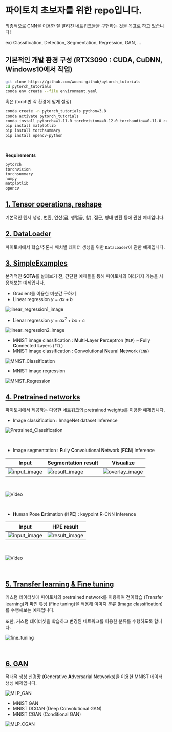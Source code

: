 # 파이토치 초보자를 위한 repo입니다.

최종적으로 CNN을 이용한 잘 알려진 네트워크들을 구현하는 것을 목표로 하고 있습니다!

ex) Classification, Detection, Segmentation, Regression, GAN, ...


## 기본적인 개발 환경 구성 (RTX3090 : CUDA, CuDNN, Windows10에서 작업)


```bash
git clone https://github.com/wooni-github/pytorch_tutorials
cd pytorch_tutorials
conda env create --file environment.yaml
```

혹은 (torch만 각 환경에 맞게 설정)

```bash
conda create -n pytorch_tutorials python=3.8
conda activate pytorch_tutorials
conda install pytorch==1.11.0 torchvision==0.12.0 torchaudio==0.11.0 cudatoolkit=11.3 -c pytorch
pip install matplotlib
pip install torchsummary
pip install opencv-python
```

<br>

**Requirements**

```bash
pytorch
torchvision
torchsummary
numpy
matplotlib
opencv
```

## [1. Tensor operations, reshape](1.Tensors/)

기본적인 텐서 생성, 변환, 연산(곱, 행렬곱, 합), 접근, 형태 변환 등에 관한 예제입니다.


## [2. DataLoader](2.DataLoader/)

파이토치에서 학습/추론시 배치별 데이터 생성을 위한 `DataLoader`에 관한 예제입니다.


## [3. SimpleExamples](3.SimpleExamples/)

본격적인 **SOTA**를 살펴보기 전, 간단한 예제들을 통해 파이토치의 여러가지 기능을 사용해보는 예제입니다.

* Gradient를 이용한 미분값 구하기
* Linear regression $y = ax + b$

![linear_regression1_image](3.SimpleExamples/3.2.LinearRegression/linear_regression1.png)

* Lienar regression $y = ax^2 + bx + c$

![linear_regression2_image](3.SimpleExamples/3.2.LinearRegression/linear_regression2.png)

* MNIST image classification : **M**ulti-**L**ayer **P**erceptron (`MLP`) ~ **F**ully **C**onnected **L**ayers (`FCL`)
* MNIST image classification : **C**onvolutional **N**eural **N**etwork (`CNN`)

![MNIST_Classification](3.SimpleExamples/3.3.MNIST_MLP/MNIST_MLP.png)

* MNIST image regression

 ![MNIST_Regression](3.SimpleExamples/3.5.MNIST_Regression/MNIST_Reg.png)

## [4. Pretrained networks](4.PretrainedNetworks/)

파이토치에서 제공하는 다양한 네트워크의 pretrained weights를 이용한 예제입니다.

* Image classification : ImageNet dataset Inference
 
 ![Pretrained_Classification](4.PretrainedNetworks/4.1.PretrainedClassification/pretrained_classification.png)

<br>

* Image segmentation : **F**ully **C**onvolutional **N**etwork (**FCN**) Inference

|Input|Segmentation result|Visualize|
|---|---|---| 
|![input_image](4.PretrainedNetworks/4.2.PretrainedSegmentation/test_image.jpg)|![result_image](4.PretrainedNetworks/4.2.PretrainedSegmentation/test_image_result.png)|![overlay_image](4.PretrainedNetworks/4.2.PretrainedSegmentation/test_image_overlay.png)|

<br>

![Video](4.PretrainedNetworks/4.2.PretrainedSegmentation/seq1_result.gif)

<br>

* **H**uman **P**ose **E**stimation (**HPE**) : keypoint R-CNN Inference

|Input|HPE result|
|---|---|
|![input_image](4.PretrainedNetworks/4.3.PretrainedHPE/test_image.jpg)|![result_image](4.PretrainedNetworks/4.3.PretrainedHPE/test_image_result.png)|

<br>


![Video](4.PretrainedNetworks/4.3.PretrainedHPE/test_video_result.gif)


<br>

## [5. Transfer learning & Fine tuning](5.TransferLearningFineTuning/)

커스텀 데이터셋에 파이토치의 pretrained network를 이용하여 전이학습 (Transfer learning)과 파인 튜닝 (Fine tuning)을 적용해 이미지 분류 (Image classification)를 수행해보는 예제입니다.

또한, 커스텀 데이터셋을 학습하고 변경된 네트워크를 이용한 분류를 수행하도록 합니다. 

![fine_tuning](5.TransferLearningFineTuning/results_fine_tuning_2cls.png)

<br>

## [6. GAN](6.GAN/)

적대적 생성 신경망 (**G**enerative **A**dversarial **N**etworks)을 이용한 MNIST 데이터 생성 예제입니다.

![MLP_GAN](6.GAN/6.1.MNIST_MLP_GAN/MNIST_MLP_GAN.gif)

- MNIST GAN
- MNIST DCGAN (Deep Convolutional GAN)
- MNIST CGAN (Conditional GAN)

![MLP_CGAN](6.GAN/6.3.MNIST_CGAN/MNIST_CGAN.png)